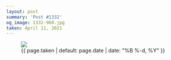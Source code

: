 ```yaml
---
layout: post
summary: 'Post #1332'
og_image: 1332-960.jpg
taken: April 11, 2021
---
```


<figure class="post">
<img sizes="(min-width: 700px) 50vw, calc(100vw - 2rem)" src="{{ site.assets_url }}/1332-480.jpg" srcset="{{ site.assets_url }}/1332-240.jpg 240w, {{ site.assets_url }}/1332-480.jpg 480w, {{ site.assets_url }}/1332-720.jpg 720w, {{ site.assets_url }}/1332-960.jpg 960w"/>
<figcaption>
<time>{{ page.taken | default: page.date | date: "%B %-d, %Y" }}</time>
</figcaption>
</figure>
